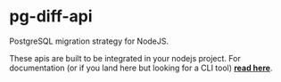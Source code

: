 # pg-diff-api
PostgreSQL migration strategy for NodeJS.

These apis are built to be integrated in your nodejs project.
For documentation (or if you land here but looking for a CLI tool) __[read here](https://michaelsogos.github.io/pg-diff/)__.
